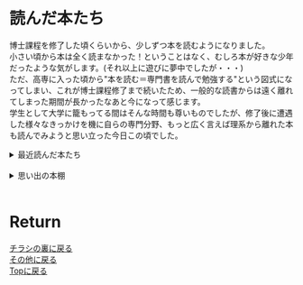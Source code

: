 # 読んだ本たち

博士課程を修了した頃くらいから、少しずつ本を読むようになりました。<br>
小さい頃から本は全く読まなかった！ということはなく、むしろ本が好きな少年だったような気がします。(それ以上に遊びに夢中でしたが・・・)<br>
ただ、高専に入った頃から"本を読む＝専門書を読んで勉強する"という図式になってしまい、これが博士課程修了まで続いたため、一般的な読書からは遠く離れてしまった期間が長かったなあと今になって感じます。<br>
学生として大学に籠もってる間はそんな時間も尊いものでしたが、修了後に遭遇した様々なきっかけを機に自らの専門分野、もっと広く言えば理系から離れた本も読んでみようと思い立った今日この頃でした。
<br>

<details>
<summary>最近読んだ本たち</summary>

ここでの最近とは、博士課程修了後から現在に至るまでのことを指します<br>
[坊っちゃん](./bool/3gokushi_blue.md)<br>
[罪と罰](./bool/3gokushi_blue.md)<br>
[Die with zero](./bool/3gokushi_blue.md)<br>
[ロシア語の余白の余白](./bool/3gokushi_blue.md)<br>
[ロシア語だけの青春](./bool/3gokushi_blue.md)<br>
</details>
<br>

<details>
<summary>思い出の本棚</summary>

昔読んだ本で、記憶や印象に残っているものたち<br>
[三国志](./bool/3gokushi_blue.md)<br>
[三国志](./bool/3gokushi_blue.md)<br>
[信長私記](./bool/3gokushi_blue.md)<br>
[ライトノベルたち](./bool/3gokushi_blue.md)<br>
[DDD](./bool/3gokushi_blue.md)<br>
[ニュートン特別号](./bool/3gokushi_blue.md)<br>
[キッテル固体物理学](./bool/3gokushi_blue.md)<br>
[基礎物理学演習](./bool/3gokushi_blue.md)<br>
[明快演習 微分積分](./bool/3gokushi_blue.md)<br>
[電子スピン共鳴](./bool/3gokushi_blue.md)<br>
</details>
<br>


# Return
[チラシの裏に戻る](./zakki.md)<br>
[その他に戻る](../others.md)<br>
[Topに戻る](https://motoyashinozaki.github.io/minidora/)